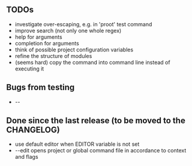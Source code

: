 ## TODOs

* investigate over-escaping, e.g. in 'proot' test command
* improve search (not only one whole regex)
* help for arguments
* completion for arguments
* think of possible project configuration variables
* refine the structure of modules
* (seems hard) copy the command into command line instead of executing it

## Bugs from testing 

* --

## Done since the last release (to be moved to the CHANGELOG)

* use default editor when EDITOR variable is not set
* --edit opens project or global command file in accordance to context and flags
